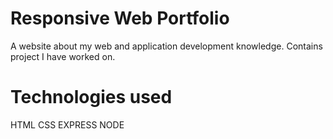 # Responsive Web Portfolio

A website about my web and application development knowledge. Contains project I have worked on.

# Technologies used

HTML
CSS
EXPRESS
NODE
